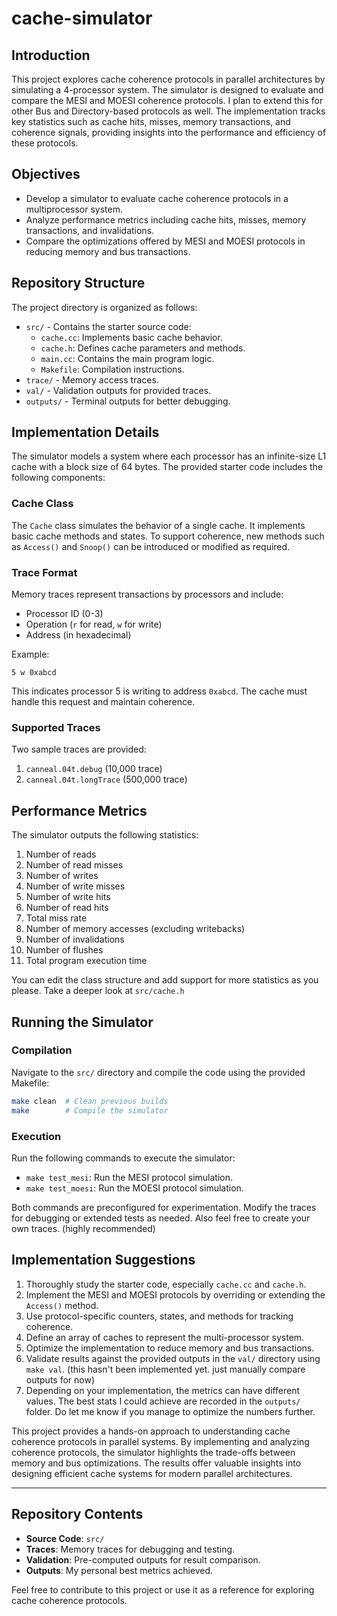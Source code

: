 # cache-simulator

## Introduction
This project explores cache coherence protocols in parallel architectures by simulating a 4-processor system. The simulator is designed to evaluate and compare the MESI and MOESI coherence protocols. I plan to extend this for other Bus and Directory-based protocols as well. The implementation tracks key statistics such as cache hits, misses, memory transactions, and coherence signals, providing insights into the performance and efficiency of these protocols.

## Objectives
- Develop a simulator to evaluate cache coherence protocols in a multiprocessor system.
- Analyze performance metrics including cache hits, misses, memory transactions, and invalidations.
- Compare the optimizations offered by MESI and MOESI protocols in reducing memory and bus transactions.

## Repository Structure
The project directory is organized as follows:
- `src/` - Contains the starter source code:
  - `cache.cc`: Implements basic cache behavior.
  - `cache.h`: Defines cache parameters and methods.
  - `main.cc`: Contains the main program logic.
  - `Makefile`: Compilation instructions.
- `trace/` - Memory access traces.
- `val/` - Validation outputs for provided traces.
- `outputs/` - Terminal outputs for better debugging.

## Implementation Details
The simulator models a system where each processor has an infinite-size L1 cache with a block size of 64 bytes. The provided starter code includes the following components:

### Cache Class
The `Cache` class simulates the behavior of a single cache. It implements basic cache methods and states. To support coherence, new methods such as `Access()` and `Snoop()` can be introduced or modified as required.

### Trace Format
Memory traces represent transactions by processors and include:
- Processor ID (0-3)
- Operation (`r` for read, `w` for write)
- Address (in hexadecimal)

Example:
```
5 w 0xabcd
```
This indicates processor 5 is writing to address `0xabcd`. The cache must handle this request and maintain coherence.

### Supported Traces
Two sample traces are provided:
1. `canneal.04t.debug` (10,000 trace)
2. `canneal.04t.longTrace` (500,000 trace)

## Performance Metrics
The simulator outputs the following statistics:
1. Number of reads
2. Number of read misses
3. Number of writes
4. Number of write misses
5. Number of write hits
6. Number of read hits
7. Total miss rate
8. Number of memory accesses (excluding writebacks)
9. Number of invalidations
10. Number of flushes
11. Total program execution time

You can edit the class structure and add support for more statistics as you please. Take a deeper look at `src/cache.h`

## Running the Simulator

### Compilation
Navigate to the `src/` directory and compile the code using the provided Makefile:
```bash
make clean  # Clean previous builds
make        # Compile the simulator
```

### Execution
Run the following commands to execute the simulator:
- `make test_mesi`: Run the MESI protocol simulation.
- `make test_moesi`: Run the MOESI protocol simulation.

Both commands are preconfigured for experimentation. Modify the traces for debugging or extended tests as needed. Also feel free to create your own traces. (highly recommended)

## Implementation Suggestions
1. Thoroughly study the starter code, especially `cache.cc` and `cache.h`.
2. Implement the MESI and MOESI protocols by overriding or extending the `Access()` method.
3. Use protocol-specific counters, states, and methods for tracking coherence.
4. Define an array of caches to represent the multi-processor system.
5. Optimize the implementation to reduce memory and bus transactions.
6. Validate results against the provided outputs in the `val/` directory using `make val`. (this hasn't been implemented yet. just manually compare outputs for now)
7. Depending on your implementation, the metrics can have different values. The best stats I could achieve are recorded in the `outputs/` folder. Do let me know if you manage to optimize the numbers further. 


This project provides a hands-on approach to understanding cache coherence protocols in parallel systems. By implementing and analyzing coherence protocols, the simulator highlights the trade-offs between memory and bus optimizations. The results offer valuable insights into designing efficient cache systems for modern parallel architectures.

---

## Repository Contents
- **Source Code**: `src/`
- **Traces**: Memory traces for debugging and testing.
- **Validation**: Pre-computed outputs for result comparison.
- **Outputs**: My personal best metrics achieved.

Feel free to contribute to this project or use it as a reference for exploring cache coherence protocols.

